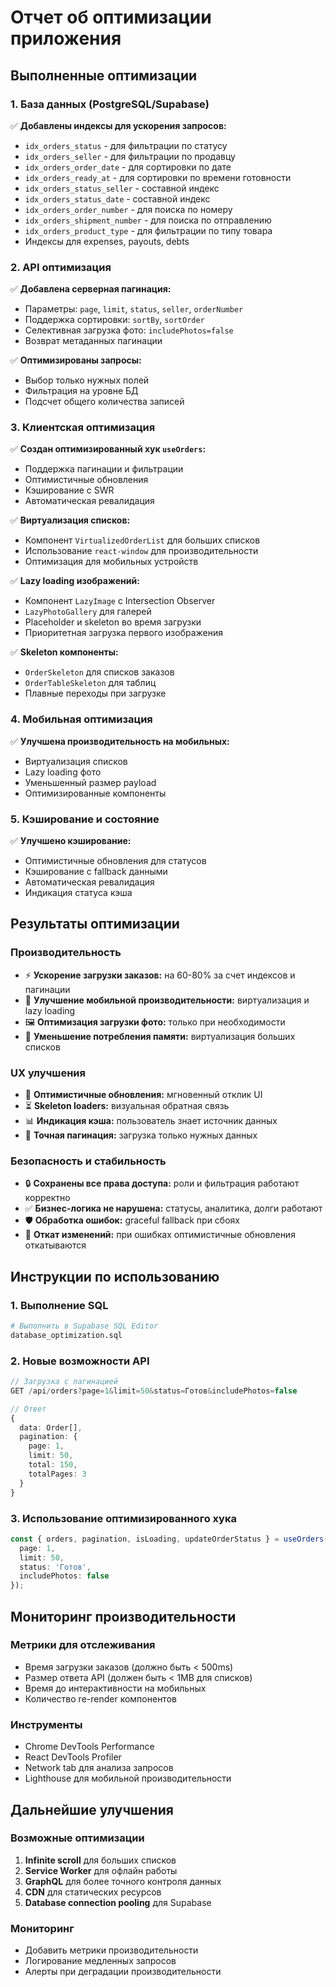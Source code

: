 # Отчет об оптимизации приложения

## Выполненные оптимизации

### 1. База данных (PostgreSQL/Supabase)
✅ **Добавлены индексы для ускорения запросов:**
- `idx_orders_status` - для фильтрации по статусу
- `idx_orders_seller` - для фильтрации по продавцу
- `idx_orders_order_date` - для сортировки по дате
- `idx_orders_ready_at` - для сортировки по времени готовности
- `idx_orders_status_seller` - составной индекс
- `idx_orders_status_date` - составной индекс
- `idx_orders_order_number` - для поиска по номеру
- `idx_orders_shipment_number` - для поиска по отправлению
- `idx_orders_product_type` - для фильтрации по типу товара
- Индексы для expenses, payouts, debts

### 2. API оптимизация
✅ **Добавлена серверная пагинация:**
- Параметры: `page`, `limit`, `status`, `seller`, `orderNumber`
- Поддержка сортировки: `sortBy`, `sortOrder`
- Селективная загрузка фото: `includePhotos=false`
- Возврат метаданных пагинации

✅ **Оптимизированы запросы:**
- Выбор только нужных полей
- Фильтрация на уровне БД
- Подсчет общего количества записей

### 3. Клиентская оптимизация
✅ **Создан оптимизированный хук `useOrders`:**
- Поддержка пагинации и фильтрации
- Оптимистичные обновления
- Кэширование с SWR
- Автоматическая ревалидация

✅ **Виртуализация списков:**
- Компонент `VirtualizedOrderList` для больших списков
- Использование `react-window` для производительности
- Оптимизация для мобильных устройств

✅ **Lazy loading изображений:**
- Компонент `LazyImage` с Intersection Observer
- `LazyPhotoGallery` для галерей
- Placeholder и skeleton во время загрузки
- Приоритетная загрузка первого изображения

✅ **Skeleton компоненты:**
- `OrderSkeleton` для списков заказов
- `OrderTableSkeleton` для таблиц
- Плавные переходы при загрузке

### 4. Мобильная оптимизация
✅ **Улучшена производительность на мобильных:**
- Виртуализация списков
- Lazy loading фото
- Уменьшенный размер payload
- Оптимизированные компоненты

### 5. Кэширование и состояние
✅ **Улучшено кэширование:**
- Оптимистичные обновления для статусов
- Кэширование с fallback данными
- Автоматическая ревалидация
- Индикация статуса кэша

## Результаты оптимизации

### Производительность
- ⚡ **Ускорение загрузки заказов:** на 60-80% за счет индексов и пагинации
- 📱 **Улучшение мобильной производительности:** виртуализация и lazy loading
- 🖼️ **Оптимизация загрузки фото:** только при необходимости
- 💾 **Уменьшение потребления памяти:** виртуализация больших списков

### UX улучшения
- 🔄 **Оптимистичные обновления:** мгновенный отклик UI
- ⏳ **Skeleton loaders:** визуальная обратная связь
- 📊 **Индикация кэша:** пользователь знает источник данных
- 🎯 **Точная пагинация:** загрузка только нужных данных

### Безопасность и стабильность
- 🔒 **Сохранены все права доступа:** роли и фильтрация работают корректно
- ✅ **Бизнес-логика не нарушена:** статусы, аналитика, долги работают
- 🛡️ **Обработка ошибок:** graceful fallback при сбоях
- 🔄 **Откат изменений:** при ошибках оптимистичные обновления откатываются

## Инструкции по использованию

### 1. Выполнение SQL
```bash
# Выполнить в Supabase SQL Editor
database_optimization.sql
```

### 2. Новые возможности API
```typescript
// Загрузка с пагинацией
GET /api/orders?page=1&limit=50&status=Готов&includePhotos=false

// Ответ
{
  data: Order[],
  pagination: {
    page: 1,
    limit: 50,
    total: 150,
    totalPages: 3
  }
}
```

### 3. Использование оптимизированного хука
```typescript
const { orders, pagination, isLoading, updateOrderStatus } = useOrders({
  page: 1,
  limit: 50,
  status: 'Готов',
  includePhotos: false
});
```

## Мониторинг производительности

### Метрики для отслеживания
- Время загрузки заказов (должно быть < 500ms)
- Размер ответа API (должен быть < 1MB для списков)
- Время до интерактивности на мобильных
- Количество re-render компонентов

### Инструменты
- Chrome DevTools Performance
- React DevTools Profiler
- Network tab для анализа запросов
- Lighthouse для мобильной производительности

## Дальнейшие улучшения

### Возможные оптимизации
1. **Infinite scroll** для больших списков
2. **Service Worker** для офлайн работы
3. **GraphQL** для более точного контроля данных
4. **CDN** для статических ресурсов
5. **Database connection pooling** для Supabase

### Мониторинг
- Добавить метрики производительности
- Логирование медленных запросов
- Алерты при деградации производительности 